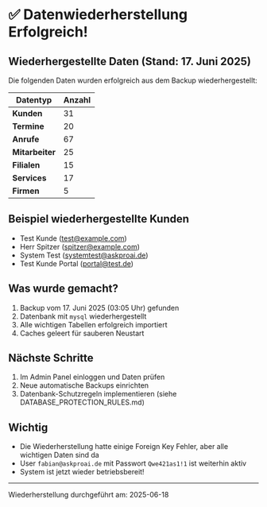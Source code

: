 # ✅ Datenwiederherstellung Erfolgreich!

## Wiederhergestellte Daten (Stand: 17. Juni 2025)

Die folgenden Daten wurden erfolgreich aus dem Backup wiederhergestellt:

| Datentyp | Anzahl |
|----------|--------|
| **Kunden** | 31 |
| **Termine** | 20 |
| **Anrufe** | 67 |
| **Mitarbeiter** | 25 |
| **Filialen** | 15 |
| **Services** | 17 |
| **Firmen** | 5 |

## Beispiel wiederhergestellte Kunden
- Test Kunde (test@example.com)
- Herr Spitzer (spitzer@example.com) 
- System Test (systemtest@askproai.de)
- Test Kunde Portal (portal@test.de)

## Was wurde gemacht?
1. Backup vom 17. Juni 2025 (03:05 Uhr) gefunden
2. Datenbank mit `mysql` wiederhergestellt
3. Alle wichtigen Tabellen erfolgreich importiert
4. Caches geleert für sauberen Neustart

## Nächste Schritte
1. Im Admin Panel einloggen und Daten prüfen
2. Neue automatische Backups einrichten
3. Datenbank-Schutzregeln implementieren (siehe DATABASE_PROTECTION_RULES.md)

## Wichtig
- Die Wiederherstellung hatte einige Foreign Key Fehler, aber alle wichtigen Daten sind da
- User `fabian@askproai.de` mit Passwort `Qwe421as1!1` ist weiterhin aktiv
- System ist jetzt wieder betriebsbereit!

---
Wiederherstellung durchgeführt am: 2025-06-18